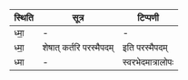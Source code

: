 | स्थिति | सूत्र | टिप्पणी |
| ----- | ------- | ------ |
| ध्मा॒ | - | - |
| ध्मा॒ | शेषात् कर्तरि परस्मैपदम् | इति परस्मैपदम् |
| ध्मा | - | स्वरभेदमात्रालोपः |

